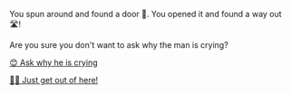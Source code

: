 You spun around and found a door 🚪. You opened it and found a way out 🛣️! 

Are you sure you don't want to ask why the man is crying?

[😊 Ask why he is crying](1.md)

[🏃‍♂️ Just get out of here!](../3/1-1A.md)
